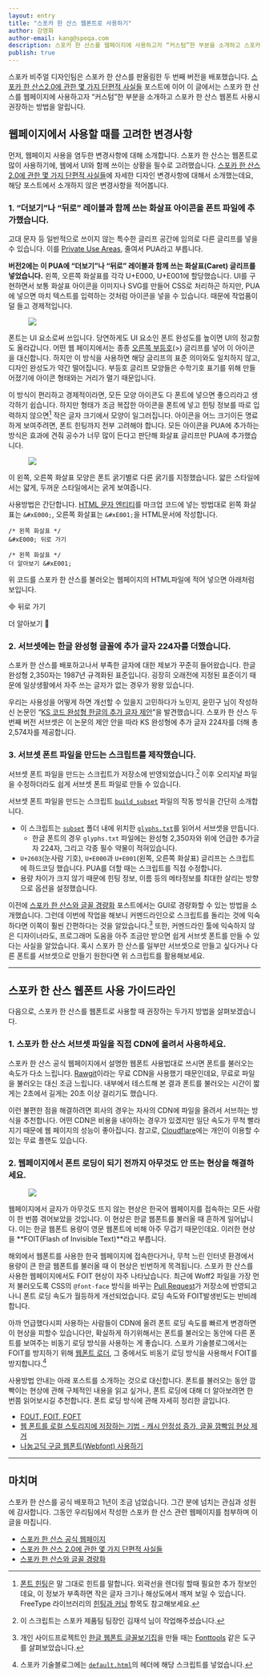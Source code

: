 ```yaml
---
layout: entry
title: "스포카 한 산스 웹폰트로 사용하기"
author: 강영화
author-email: kang@spoqa.com
description: 스포카 한 산스를 웹페이지에 사용하고자 “커스텀”한 부분을 소개하고 스포카 한 산스 웹폰트 사용시 권장하는 방법을 알립니다.
publish: true
---
```


스포카 비주얼 디자인팀은 스포카 한 산스를 판올림한 두 번째 버전을 배포했습니다. [스포카 한 산스2.0에 관한 몇 가지 단편적 사실들](http://spoqa.github.io/2017/02/15/shs-trivia.html) 포스트에 이어 이 글에서는 스포카 한 산스를 웹페이지에 사용하고자 “커스텀”한 부분을 소개하고 스포카 한 산스 웹폰트 사용시 권장하는 방법을 알립니다.

## 웹페이지에서 사용할 때를 고려한 변경사항

먼저, 웹페이지 사용을 염두한 변경사항에 대해 소개합니다. 스포카 한 산스는 웹폰트로 많이 사용하기에, 웹에서 UI와 함께 쓰이는 상황을 필수로 고려했습니다. [스포카 한 산스2.0에 관한 몇 가지 단편적 사실들](http://spoqa.github.io/2017/02/13/shs-trivia.html)에 자세한 디자인 변경사항에 대해서 소개했는데요, 해당 포스트에서 소개하지 않은 변경사항을 적어봅니다.

### 1. “더보기”나 “뒤로” 레이블과 함께 쓰는 화살표 아이콘을 폰트 파일에 추가했습니다. 

고대 문자 등 일반적으로 쓰이지 않는 특수한 글리프 공간에 임의로 다른 글리프를 넣을 수 있습니다. 이를 [Private Use Areas](https://en.wikipedia.org/wiki/Private_Use_Areas), 줄여서 PUA라고 부릅니다.

**버전2에는 이 PUA에 “더보기”나 “뒤로” 레이블과 함께 쓰는 화살표(Caret) 글리프를 넣었습니다.** 왼쪽, 오른쪽 화살표를 각각 U+E000, U+E001에 할당했습니다. UI를 구현하면서 보통 화살표 아이콘을 이미지나 SVG를 만들어 CSS로 처리하곤 하지만, PUA에 넣으면 마치 텍스트를 입력하는 것처럼 아이콘을 넣을 수 있습니다. 때문에 작업품이 덜 들고 경제적입니다.

<figure>
  <img src="/images/2017-02-13/fig_1.png"/>
</figure>

폰트는 UI 요소로써 쓰입니다. 당연하게도 UI 요소인 폰트 완성도를 높이면 UI의 정교함도 올라갑니다. 어떤 웹 페이지에서는 종종 [오른쪽 부등호](https://codepoints.net/U+003E)(>) 글리프를 넣어 이 아이콘을 대신합니다. 하지만 이 방식을 사용하면 해당 글리프의 표준 의미와도 일치하지 않고, 디자인 완성도가 약간 떨어집니다. 부등호 글리프 모양들은 수학기호 표기를 위해 만들어졌기에 아이콘 형태와는 거리가 멀기 때문입니다.

이 방식이 편리하고 경제적이라면, 모든 모양 아이콘도 다 폰트에 넣으면 좋으리라고 생각하기 쉽습니다. 하지만 형태가 조금 복잡한 아이콘을 폰트에 넣고 힌팅 정보를 따로 입력하지 않으면[^2] 작은 글자 크기에서 모양이 일그러집니다. 아이콘을 어느 크기이든 명료하게 보여주려면, 폰트 힌팅까지 전부 고려해야 합니다. 모든 아이콘을 PUA에 추가하는 방식은 효과에 견줘 공수가 너무 많이 든다고 판단해 화살표 글리프만 PUA에 추가했습니다.

<figure>
  <img src="/images/2017-02-13/fig_2.png"/>
</figure>

이 왼쪽, 오른쪽 화살표 모양은 폰트 굵기별로 다른 굵기를 지정했습니다. 얇은 스타일에서는 얇게, 두꺼운 스타일에서는 굵게 보여줍니다. 

사용방법은 간단합니다. [HTML 문자 엔티티](https://en.wikipedia.org/wiki/List_of_XML_and_HTML_character_entity_references)를 마크업 코드에 넣는 방법대로 왼쪽 화살표는 `&#xE000;`, 오른쪽 화살표는 `&#xE001;`을 HTML문서에 작성합니다.

```
/* 왼쪽 화살표 */
&#xE000; 뒤로 가기 

/* 왼쪽 화살표 */
더 알아보기 &#xE001;
```

위 코드를 스포카 한 산스를 불러오는 웹페이지의 HTML파일에 적어 넣으면 아래처럼 보입니다.

&#xE000; 뒤로 가기 

더 알아보기 &#xE001;

### 2. 서브셋에는 한글 완성형 글꼴에 추가 글자 224자를 더했습니다.

스포카 한 산스를 배포하고나서 부족한 글자에 대한 제보가 꾸준히 들어왔습니다. 한글 완성형 2,350자는 1987년 규격화된 표준입니다. 굉장히 오래전에 지정된 표준이기 때문에 일상생활에서 자주 쓰는 글자가 없는 경우가 왕왕 있습니다.

우리는 사용성을 어떻게 하면 개선할 수 있을지 고민하다가 노민지, 윤민구 님이 작성하신 논문인 “[KS 코드 완성형 한글의 추가 글자 제안](http://koreantypography.org/wp-content/uploads/2016/02/kst_12_7_2_06.pdf)”을 발견했습니다. 스포카 한 산스 두 번째 버전 서브셋은 이 논문의 제안 안을 따라 KS 완성형에 추가 글자 224자를 더해 총 2,574자를 제공합니다. 

### 3. 서브셋 폰트 파일을 만드는 스크립트를 제작했습니다.
서브셋 폰트 파일을 만드는 스크립트가 저장소에 반영되었습니다.[^3] 이후 오리지널 파일을 수정하더라도 쉽게 서브셋 폰트 파일로 만들 수 있습니다. 

서브셋 폰트 파일을 만드는 스크립트 [`build_subset`]() 파일의 작동 방식을 간단히 소개합니다. 

- 이 스크립트는 [`subset`]() 폴더 내에 위치한 [`glyphs.txt`]()를 읽어서 서브셋을 만듭니다. 
  - 한글 폰트의 경우 `glyphs.txt` 파일에는 완성형 2,350자와 위에 언급한 추가글자 224자, 그리고 각종 필수 약물이 적혀있습니다.
- `U+2603`(눈사람 기호), `U+E000`과 `U+E001`(왼쪽, 오른쪽 화살표) 글리프는 스크립트에 하드코딩 했습니다. PUA를 더할 때는 스크립트를 직접 수정합니다.
- 용량 차이가 크지 않기 때문에 힌팅 정보, 이름 등의 메타정보를 최대한 살리는 방향으로 옵션을 설정했습니다.

이전에 [스포카 한 산스와 글꼴 경량화](https://spoqa.github.io/2015/10/14/making-spoqa-han-sans.html) 포스트에서는 GUI로 경량화할 수 있는 방법을 소개했습니다. 그런데 이번에 작업을 해보니 커멘드라인으로 스크립트를 돌리는 것에 익숙하다면 이쪽이 훨씬 간편하다는 것을 알았습니다.[^4] 또한, 커멘드라인 툴에 익숙하지 않은 디자이너라도, 프로그래머 도움을 아주 조금만 받으면 쉽게 서브셋 폰트를 만들 수 있다는 사실을 알았습니다. 혹시 스포카 한 산스를 일부만 서브셋으로 만들고 싶다거나 다른 폰트를 서브셋으로 만들기 원한다면 위 스크립트를 활용해보세요.

---

## 스포카 한 산스 웹폰트 사용 가이드라인

다음으로, 스포카 한 산스를 웹폰트로 사용할 때 권장하는 두가지 방법을 살펴보겠습니다.

### 1. 스포카 한 산스 서브셋 파일을 직접 CDN에 올려서 사용하세요.

스포카 한 산스 공식 웹페이지에서 설명한 웹폰트 사용법대로 쓰시면 폰트를 불러오는 속도가 다소 느립니다. [Rawgit](http://rawgit.com)이라는 무료 CDN을 사용했기 때문인데요, 무료로 파일을 불러오는 대신 조금 느립니다. 내부에서 테스트해 본 결과 폰트를 불러오는 시간이 짧게는 2초에서 길게는 20초 이상 걸리기도 했습니다. 

이런 불편한 점을 해결하려면 회사의 경우는 자사의 CDN에 파일을 올려서 서브하는 방식을 추천합니다. 어떤 CDN은 비용을 내야하는 경우가 있겠지만 일단 속도가 무척 빨라지기 때문에 웹 페이지의 성능이 좋아집니다. 참고로, [Cloudflare](https://www.cloudflare.com/)에는 개인이 이용할 수 있는 무료 플랜도 있습니다.

### 2. 웹페이지에서 폰트 로딩이 되기 전까지 아무것도 안 뜨는 현상을 해결하세요.

<figure>
  <img style="margin-right:auto; margin-left:auto;" class="w308" src="/images/2017-02-13/fig_3.png"/>
</figure>

웹페이지에서 글자가 아무것도 뜨지 않는 현상은 한국어 웹페이지를 접속하는 모든 사람이 한 번쯤 겪어보았을 것입니다. 이 현상은 한글 웹폰트를 불러올 때 흔하게 일어납니다. 이는 한글 웹폰트 용량이 영문 웹폰트에 비해 아주 무겁기 때문인데요. 이러한 현상을 **FOIT(Flash of Invisible Text)**라고 부릅니다.

해외에서 웹폰트를 사용한 한국 웹페이지에 접속한다거나, 무척 느린 인터넷 환경에서 용량이 큰 한글 웹폰트를 불러올 때 이 현상은 빈번하게 목격됩니다. 스포카 한 산스를 사용한 웹페이지에서도 FOIT 현상이 자주 나타났습니다. 최근에 Woff2 파일을 가장 먼저 불러오도록 CSS의 `@font-face` 방식을 바꾸는 [Pull Request](https://github.com/spoqa/spoqa-han-sans/pull/99)가 저장소에 반영되고 나니 폰트 로딩 속도가 월등하게 개선되었습니다. 로딩 속도와 FOIT발생빈도는 반비례합니다.

아까 언급했다시피 사용하는 사람들이 CDN에 올려 폰트 로딩 속도를 빠르게 변경하면 이 현상을 피할수 있습니다만, 확실하게 하기위해서는 폰트를 불러오는 동안에 다른 폰트를 보여주는 비동기 로딩 방식을 사용하는 게 좋습니다. 스포카 기술블로그에서는 FOIT를 방지하기 위해 [웹폰트 로더](https://github.com/typekit/webfontloader), 그 중에서도 비동기 로딩 방식을 사용해서 FOIT를 방지합니다.[^1]

사용방법 안내는 아래 포스트를 소개하는 것으로 대신합니다. 폰트를 불러오는 동안 깜빡이는 현상에 관해 구체적인 내용을 읽고 싶거나, 폰트 로딩에 대해 더 알아보려면 한 번쯤 읽어보시길 추천합니다. 폰트 로딩 방식에 관해 자세히 정리한 글입니다.

- [FOUT, FOIT, FOFT](https://css-tricks.com/fout-foit-foft/)
- [웹 폰트를 로컬 스토리지에 저장하는 기법 - 캐시 안정성 증가, 글꼴 깜빡임 현상 제거](http://mytory.net/2016/06/15/webfont-best-practice.html)
- [나눔고딕 구글 웹폰트(Webfont) 사용하기](http://www.letmecompile.com/%EB%82%98%EB%88%94%EA%B3%A0%EB%94%95-%EA%B5%AC%EA%B8%80-%EC%9B%B9%ED%8F%B0%ED%8A%B8webfont-%EC%82%AC%EC%9A%A9%ED%95%98%EA%B8%B0/#fn:1)

---

## 마치며

스포카 한 산스를 공식 배포하고 1년이 조금 넘었습니다. 그간 분에 넘치는 관심과 성원에 감사합니다. 그동안 우리팀에서 작성한 스포카 한 산스 관련 웹페이지를 첨부하며 이 글을 마칩니다. 

- [스포카 한 산스 공식 웹페이지](http://spoqa.github.io/spoqa-han-sans/)
- [스포카 한 산스 2.0에 관한 몇 가지 단편적 사실들](http://spoqa.github.io/2017/02/13/shs-trivia.html)
- [스포카 한 산스와 글꼴 경량화](https://spoqa.github.io/2015/10/14/making-spoqa-han-sans.html)


[^1]: 스포카 기술블로그에는 [`default.html`](https://github.com/spoqa/spoqa.github.com/blob/master/_layouts/default.html#L52)의 헤더에 해당 스크립트를 넣었습니다.
[^2]: [폰트 힌팅](https://en.wikipedia.org/wiki/Font_hinting)은 말 그대로 힌트를 말합니다. 외곽선을 렌더링 할때 필요한 추가 정보인데요, 이 정보가 부족하면 작은 글자 크기나 해상도에서 깨져 보일 수 있습니다. FreeType 라이브러리의 [힌팅과 커닝](http://soen.kr/lecture/library/freetype/ft6.htm) 항목도 참고해보세요.
[^3]: 이 스크립트는 스포카 제품팀 팀장인 김재석 님이 작업해주셨습니다. 
[^4]: 개인 사이드프로젝트인 [한글 웹폰트 글꼴보기집](youngkang.me/hangul-webfont-showcase)을 만들 때는 [Fonttools](https://github.com/fonttools/fonttools) 같은 도구를 살펴보았습니다.